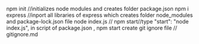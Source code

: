 npm init //initializes node modules and creates folder package.json
npm i express //inport all libraries of express which creates folder node_modules and package-lock.json file
node index.js //
npm start//type  "start": "node index.js", in script of package.json ,
npm start
create git ignore file // gitignore.md
